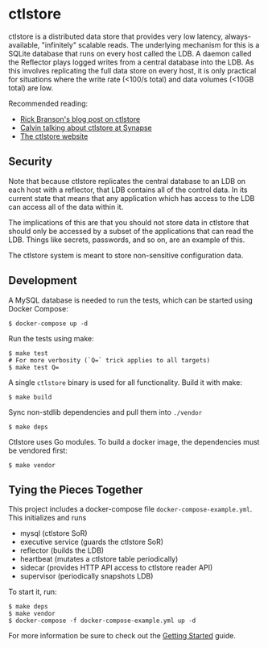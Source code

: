 # ctlstore

ctlstore is a distributed data store that provides very low latency,
always-available, "infinitely" scalable reads. The underlying mechanism for
this is a SQLite database that runs on every host called the LDB. A daemon
called the Reflector plays logged writes from a central database into the LDB.
As this involves replicating the full data store on every host, it is only
practical for situations where the write rate (<100/s total) and data volumes
(<10GB total) are low.

Recommended reading:

* [Rick Branson's blog post on ctlstore](https://segment.com/blog/separating-our-data-and-control-planes-with-ctlstore/)
* [Calvin talking about ctlstore at Synapse](https://vimeo.com/293246627)
* [The ctlstore website](https://ctlstore.segment.com/)

## Security

Note that because ctlstore replicates the central database to an LDB on each host 
with a reflector, that LDB contains all of the control data.  In its current state
that means that any application which has access to the LDB can access all of the
data within it.  

The implications of this are that you should not store data in ctlstore that should
only be accessed by a subset of the applications that can read the LDB.  Things like
secrets, passwords, and so on, are an example of this.  

The ctlstore system is meant to store non-sensitive configuration data.

## Development

A MySQL database is needed to run the tests, which can be started using Docker Compose:

```
$ docker-compose up -d
```

Run the tests using make:

```
$ make test
# For more verbosity (`Q=` trick applies to all targets)
$ make test Q=
```

A single `ctlstore` binary is used for all functionality. Build it with make:

```
$ make build
```

Sync non-stdlib dependencies and pull them into `./vendor`

```
$ make deps
```

Ctlstore uses Go modules. To build a docker image, the dependencies must be vendored
first:

```
$ make vendor
```

## Tying the Pieces Together

This project includes a docker-compose file `docker-compose-example.yml`.  This initializes and runs

* mysql (ctlstore SoR)
* executive service (guards the ctlstore SoR)
* reflector (builds the LDB)
* heartbeat (mutates a ctlstore table periodically)
* sidecar (provides HTTP API access to ctlstore reader API)
* supervisor (periodically snapshots LDB)

To start it, run:

```
$ make deps
$ make vendor
$ docker-compose -f docker-compose-example.yml up -d
```

For more information be sure to check out the [Getting Started](https://ctlstore.segment.com/#/get-started/introduction) guide.
